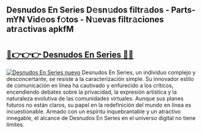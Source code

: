 ## Desnudos En Series D𝚎sn𝚞dos filtr𝚊dos - Parts-mYN Vid𝚎os f𝚘tos - N𝚞evas filtr𝚊ciones atr𝚊ctivas apkfM

# <h2><a href="http://mb4s2x.tromn.icu/?c=Desnudos+En+Series">🔗👉👉👉 Desnudos En Series 🔗🔗</a></h2>

[![Desnudos En Series nuevo](https://i.imgur.com/pEAQMta.gif)](http://mb4s2x.tromn.icu/?c=Desnudos+En+Series)
Desnudos En Series, un individuo complejo y desconcertante, se resiste a la caracterización simple. Su innovador estilo de comunicación en línea ha cautivado y enfurecido a los críticos, encendiendo debates sobre la privacidad, la expresión artística y la naturaleza evolutiva de las comunidades virtuales. Aunque sus planes futuros no están claros, su papel en la redefinición del mundo en línea es incuestionable. Armado con un espíritu inquebrantable y un atractivo innegable, el alcance de Desnudos En Series en el universo digital no tiene límites.
